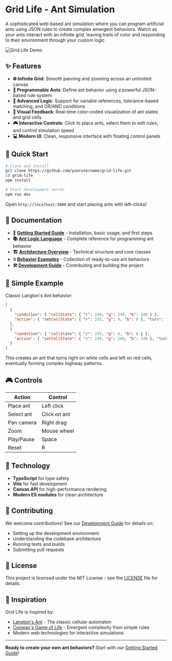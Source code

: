# Grid Life - Ant Simulation

A sophisticated web-based ant simulation where you can program artificial ants using JSON rules to create complex emergent behaviors. Watch as your ants interact with an infinite grid, leaving trails of color and responding to their environment through your custom logic.

![Grid Life Demo](https://via.placeholder.com/800x400/2d3748/ffffff?text=Grid+Life+Demo)

## ✨ Features

- **🌐 Infinite Grid**: Smooth panning and zooming across an unlimited canvas
- **🤖 Programmable Ants**: Define ant behavior using a powerful JSON-based rule system
- **🧠 Advanced Logic**: Support for variable references, tolerance-based matching, and OR/AND conditions
- **🎨 Visual Feedback**: Real-time color-coded visualization of ant states and grid cells
- **🎮 Interactive Controls**: Click to place ants, select them to edit rules, and control simulation speed
- **💻 Modern UI**: Clean, responsive interface with floating control panels

## 🚀 Quick Start

```bash
# Clone and install
git clone https://github.com/yourusername/grid-life.git
cd grid-life
npm install

# Start development server
npm run dev
```

Open `http://localhost:3000` and start placing ants with left-clicks!

## 📖 Documentation

- **🏁 [Getting Started Guide](docs/getting-started.md)** - Installation, basic usage, and first steps
- **📚 [Ant Logic Language](docs/ant-logic-language.md)** - Complete reference for programming ant behavior
- **🏗️ [Architecture Overview](docs/architecture.md)** - Technical structure and core classes
- **💡 [Behavior Examples](docs/examples.md)** - Collection of ready-to-use ant behaviors
- **🛠️ [Development Guide](docs/development.md)** - Contributing and building the project

## 🐜 Simple Example

Classic Langton's Ant behavior:

```json
[
  {
    "condition": { "cellState": { "r": 240, "g": 240, "b": 240 } },
    "action": { "setCellState": { "r": 255, "g": 0, "b": 0 }, "turn": "right", "move": true }
  },
  {
    "condition": { "cellState": { "r": 255, "g": 0, "b": 0 } },
    "action": { "setCellState": { "r": 240, "g": 240, "b": 240 }, "turn": "left", "move": true }
  }
]
```

This creates an ant that turns right on white cells and left on red cells, eventually forming complex highway patterns.

## 🎮 Controls

| Action | Control |
|--------|---------|
| Place ant | Left click |
| Select ant | Click on ant |
| Pan camera | Right drag |
| Zoom | Mouse wheel |
| Play/Pause | Space |
| Reset | R |

## 🔧 Technology

- **TypeScript** for type safety
- **Vite** for fast development
- **Canvas API** for high-performance rendering
- **Modern ES modules** for clean architecture

## 🤝 Contributing

We welcome contributions! See our [Development Guide](docs/development.md) for details on:

- Setting up the development environment
- Understanding the codebase architecture
- Running tests and builds
- Submitting pull requests

## 📄 License

This project is licensed under the MIT License - see the [LICENSE](LICENSE) file for details.

## 🌟 Inspiration

Grid Life is inspired by:
- [Langton's Ant](https://en.wikipedia.org/wiki/Langton%27s_ant) - The classic cellular automaton
- [Conway's Game of Life](https://en.wikipedia.org/wiki/Conway%27s_Game_of_Life) - Emergent complexity from simple rules
- Modern web technologies for interactive simulations

---

**Ready to create your own ant behaviors?** Start with our [Getting Started Guide](docs/getting-started.md)! 